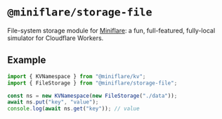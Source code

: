 # `@miniflare/storage-file`

File-system storage module for
[Miniflare](https://github.com/cloudflare/miniflare): a fun, full-featured,
fully-local simulator for Cloudflare Workers.

## Example

```js
import { KVNamespace } from "@miniflare/kv";
import { FileStorage } from "@miniflare/storage-file";

const ns = new KVNamespace(new FileStorage("./data"));
await ns.put("key", "value");
console.log(await ns.get("key")); // value
```
